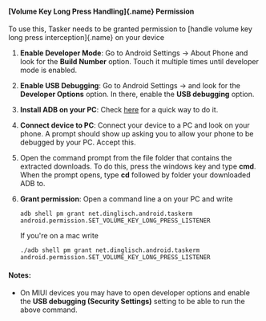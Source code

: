 #### [Volume Key Long Press Handling]{.name} Permission

To use this, Tasker needs to be granted permission to [handle volume key
long press interception]{.name} on your device

1.  **Enable Developer Mode**: Go to Android Settings -\> About Phone
    and look for the **Build Number** option. Touch it multiple times
    until developer mode is enabled.
2.  **Enable USB Debugging**: Go to Android Settings -\> and look for
    the **Developer Options** option. In there, enable the **USB
    debugging** option.
3.  **Install ADB on your PC**: Check
    [here](https://www.xda-developers.com/google-releases-separate-adb-and-fastboot-binary-downloads/)
    for a quick way to do it.
4.  **Connect device to PC**: Connect your device to a PC and look on
    your phone. A prompt should show up asking you to allow your phone
    to be debugged by your PC. Accept this.
5.  Open the command prompt from the file folder that contains the
    extracted downloads. To do this, press the windows key and type
    **cmd**. When the prompt opens, type **cd** followed by folder your
    downloaded ADB to.
6.  **Grant permission**: Open a command line a on your PC and write

    ``` {.small}
    adb shell pm grant net.dinglisch.android.taskerm android.permission.SET_VOLUME_KEY_LONG_PRESS_LISTENER
    ```

    If you\'re on a mac write

    ``` {.small}
    ./adb shell pm grant net.dinglisch.android.taskerm android.permission.SET_VOLUME_KEY_LONG_PRESS_LISTENER
    ```

#### Notes:

-   On MIUI devices you may have to open developer options and enable
    the **USB debugging (Security Settings)** setting to be able to run
    the above command.
